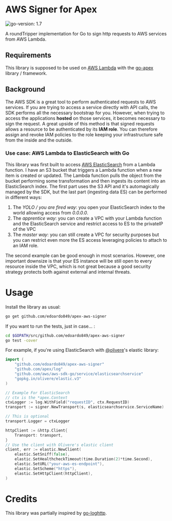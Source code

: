 # AWS Signer for Apex
![go-version: 1.7](https://img.shields.io/badge/go--version-1.7-blue.svg)

A roundTripper implementation for Go to sign http requests to AWS services from AWS Lambda.

## Requirements
This library is supposed to be used on [AWS Lambda](https://aws.amazon.com/lambda/) with the [go-apex](https://github.com/apex/go-apex) library / framework.

## Background
The AWS SDK is a great tool to perform authenticated requests to AWS services. If you are trying to access a service directly with API calls, the SDK performs all the necessary bootstrap for you. However, when trying to access the applications **hosted** on those services, it becomes necessary to sign the request. A great upside of this method is that signed requests allows a resource to be authenticated by its **IAM role**. You can therefore assign and revoke IAM policies to the role  keeping your infrastructure safe from the inside and the outside.

### Use case: AWS Lambda to ElasticSearch with Go
This library was first built to access [AWS ElasticSearch](https://aws.amazon.com/elasticsearch-service/) from a Lambda function. I have an S3 bucket that triggers a Lambda function when a new item is created or updated. The Lambda function pulls the object from the bucket performing some transformation and then ingests its content into an ElasticSearch index. The first part  uses the S3 API and it's automagically managed by the SDK, but the last part (ingesting data ES) can be performed in different ways:

1. The *YOLO / you are fired way*: you open your ElasticSearch index to the world allowing access from *0.0.0.0*.
1. The *apprentice way*: you can create a VPC with your Lambda function and the ElasticSearch service and restrict access to ES to the privateIP of the VPC 
1. The *master way*: you can still create a VPC for security purposes but you can restrict even more the ES access leveraging policies to attach to an IAM role.

The second example can be good enough in most scenarios. However, one important downsize is that your ES instance will be still open to every resource inside the VPC, which is not great because a good security strategy protects both against external and internal threats.

# Usage

Install the library as usual:

```bash 
go get github.com/edoardo849/apex-aws-signer
```

If you want to run the tests, just in case... :

```bash
cd $GOPATH/src/github.com/edoardo849/apex-aws-signer
go test -cover
```

For example, if you're using ElasticSearch with [@olivere](github.com/olivere)'s elastic library:

```go 
import (
    "github.com/edoardo849/apex-aws-signer"
    "github.com/apex/log"
    "github.com/aws/aws-sdk-go/service/elasticsearchservice"
    "gopkg.in/olivere/elastic.v3"
)

// Example For ElasticSearch
// ctx is the *apex.Context
ctxLogger := log.WithField("requestID", ctx.RequestID)
transport := signer.NewTransport(s, elasticsearchservice.ServiceName)

// This is optional
transport.Logger = ctxLogger

httpClient := &http.Client{
	Transport: transport,
}
// Use the client with Olivere's elastic client
client, err := elastic.NewClient(
    elastic.SetSniff(false),
    elastic.SetHealthcheckTimeout(time.Duration(2)*time.Second),
    elastic.SetURL("your-aws-es-endpoint"),
    elastic.SetScheme("https"),
    elastic.SetHttpClient(httpClient),
)
```

# Credits
This library was partially inspired by [go-loghttp](https://github.com/motemen/go-loghttp/blob/master/loghttp.go).